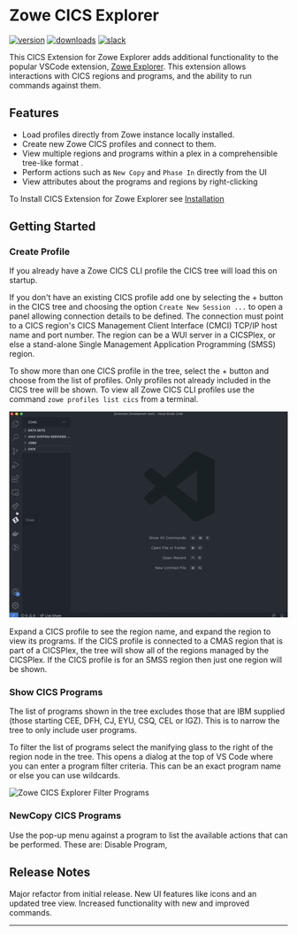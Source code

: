 # Zowe CICS Explorer

[![version](https://vsmarketplacebadge.apphb.com/version-short/zowe.zowe-explorer-cics-extension.svg)](https://vsmarketplacebadge.apphb.com/version-short/zowe.zowe-explorer-cics-extension.svg)
[![downloads](https://vsmarketplacebadge.apphb.com/downloads-short/zowe.zowe-explorer-cics-extension.svg)](https://vsmarketplacebadge.apphb.com/downloads-short/zowe.zowe-explorer-cics-extension.svg)
[![slack](https://img.shields.io/badge/chat-on%20Slack-blue)](https://openmainframeproject.slack.com/archives/CUVE37Z5F)

This CICS Extension for Zowe Explorer adds additional functionality to the popular VSCode extension, [Zowe Explorer](https://github.com/zowe/vscode-extension-for-zowe). This extension allows interactions with CICS regions and programs, and the ability to run commands against them.

## Features

- Load profiles directly from Zowe instance locally installed.
- Create new Zowe CICS profiles and connect to them.
- View multiple regions and programs within a plex in a comprehensible tree-like format .
- Perform actions such as `New Copy` and `Phase In` directly from the UI
- View attributes about the programs and regions by right-clicking

To Install CICS Extension for Zowe Explorer see [Installation](./docs/installation-guide.md)

## Getting Started

### Create Profile

If you already have a Zowe CICS CLI profile the CICS tree will load this on startup.  

If you don't have an existing CICS profile add one by selecting the + button in the CICS tree and choosing the option `Create New Session ...` to open a panel allowing connection details to be defined.  The connection must point to a CICS region's CICS Management Client Interface (CMCI) TCP/IP host name and port number.  The region can be a WUI server in a CICSPlex, or else a stand-alone Single Management Application Programming (SMSS) region. 

To show more than one CICS profile in the tree, select the + button and choose from the list of profiles.  Only profiles not already included in the CICS tree will be shown.  To view all Zowe CICS CLI profiles use the command `zowe profiles list cics` from a terminal. 

<img src="./docs/images/create-profile.gif" alt="Zowe CICS Explorer profiles" width="700px"/> 

Expand a CICS profile to see the region name, and expand the region to view its programs.  If the CICS profile is connected to a CMAS region that is part of a CICSPlex, the tree will show all of the regions managed by the CICSPlex.  If the CICS profile is for an SMSS region then just one region will be shown.  

### Show CICS Programs

The list of programs shown in the tree excludes those that are IBM supplied (those starting CEE, DFH, CJ, EYU, CSQ, CEL or IGZ).  This is to narrow the tree to only include user programs.

To filter the list of programs select the manifying glass to the right of the region node in the tree.  This opens a dialog at the top of VS Code where you can enter a program filter criteria.  This can be an exact program name or else you can use wildcards.

<img src="./docs/images/filter-programs.gif" alt="Zowe CICS Explorer Filter Programs" width="700px"/> 

### NewCopy CICS Programs

Use the pop-up menu against a program to list the available actions that can be performed.  These are: Disable Program,





## Release Notes

Major refactor from initial release. New UI features like icons and an updated tree view. Increased functionality with new and improved commands.

---
